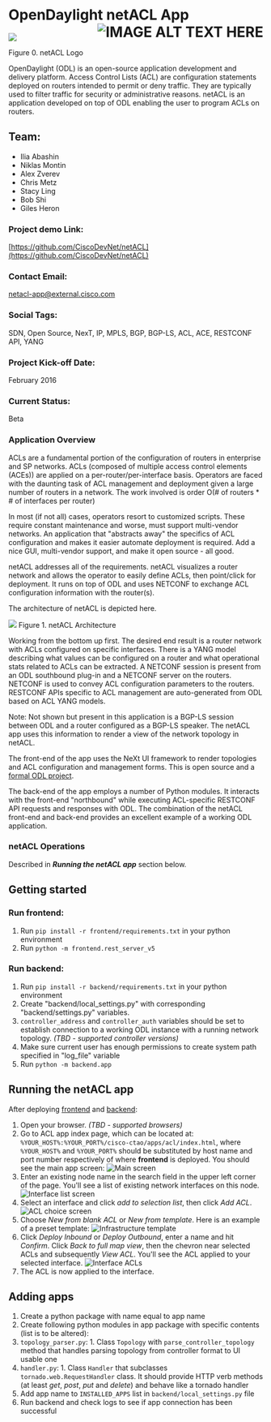 
# OpenDaylight netACL App <a style="float:right " href="https://dcloud.cisco.com/"><img src="dcloud.png" alt="IMAGE ALT TEXT HERE" align="right"/></a>   


![](images/logoacl.png)

Figure 0. netACL Logo

OpenDaylight (ODL) is an open-source application development and delivery platform. Access Control Lists (ACL) are configuration statements deployed on routers intended to permit or deny traffic. They are typically used to filter traffic for security or administrative reasons. netACL is an application developed on top of ODL enabling the user to program ACLs on routers. 






## Team:

- Ilia Abashin
- Niklas Montin
- Alex Zverev
- Chris Metz
- Stacy Ling
- Bob Shi
- Giles Heron


### Project demo Link:

[https://github.com/CiscoDevNet/netACL](https://github.com/CiscoDevNet/netACL)

### Contact Email:

<netacl-app@external.cisco.com>

### Social Tags:

SDN, Open Source, NexT, IP, MPLS, BGP, BGP-LS, ACL, ACE, RESTCONF API, YANG

### Project Kick-off Date:

February 2016

### Current Status:

Beta

### Application Overview

ACLs are a fundamental portion of the configuration of routers in enterprise and SP networks. ACLs (composed of multiple access control elements (ACEs)) are applied on a per-router/per-interface basis. Operators are faced with the daunting task of ACL management and deployment given a large number of routers in a network. The work involved is order O(# of routers * # of interfaces per router)

In most (if not all) cases, operators resort to customized scripts. These require constant maintenance and worse, must support multi-vendor networks. An application that "abstracts away" the specifics of ACL configuration and makes it easier automate deployment is required. Add a nice GUI, multi-vendor support, and make it open source - all good.

netACL addresses all of the requirements. netACL visualizes a router network and allows the operator to easily define ACLs, then point/click for deployment. It runs on top of ODL and uses NETCONF to exchange ACL configuration information with the router(s).

The architecture of netACL is depicted here.

![](images/netacl-arch-picture.jpg)
Figure 1. netACL Architecture

Working from the bottom up first. The desired end result is a router network with ACLs configured on specific interfaces. There is a YANG model describing what values can be configured on a router and what operational stats related to ACLs can be extracted. A NETCONF session is present from an ODL southbound plug-in and a NETCONF server on the routers. NETCONF is used to convey ACL configuration parameters to the routers. RESTCONF APIs specific to ACL management are auto-generated from ODL based on ACL YANG models. 

Note: Not shown but present in this application is a BGP-LS session between ODL and a router configured as a BGP-LS speaker. The netACL app uses this information to render a view of the network topology in netACL.

The front-end of the app uses the NeXt UI framework to render topologies and ACL configuration and management forms. This is open source and a [formal ODL project](https://wiki.opendaylight.org/view/NeXt:Main).
 
The back-end of the app employs a number of Python modules. It interacts with the front-end "northbound" while executing ACL-specific RESTCONF API requests and responses with ODL. The combination of the netACL front-end and back-end provides an excellent example of a working ODL application.


### netACL Operations

Described in **_Running the netACL app_** section below.

## Getting started

### Run frontend:
1. Run ```pip install -r frontend/requirements.txt``` in your python environment
2. Run ```python -m frontend.rest_server_v5```

### Run backend:
1. Run ```pip install -r backend/requirements.txt``` in your python environment
2. Create "backend/local_settings.py" with corresponding "backend/settings.py" variables.
  1. ```controller_address``` and ```controller_auth``` variables should be set to establish connection to a working ODL instance with a running network topology. *(TBD - supported controller versions)* 
3. Make sure current user has enough permissions to create system path specified in "log_file" variable
4. Run ```python -m backend.app```

## Running the netACL app
After deploying [frontend](#run-frontend) and [backend](#run-backend):

1. Open your browser. *(TBD - supported browsers)*
2. Go to ACL app index page, which can be located at: ```%YOUR_HOST%:%YOUR_PORT%/cisco-ctao/apps/acl/index.html```, where ```%YOUR_HOST%``` and ```%YOUR_PORT%``` should be substituted by host name and port number respectively of where **frontend** is deployed. You should see the main app screen:
![Main screen](https://github.com/CiscoDevNet/netACL/blob/master/images/main_view.png)
3. Enter an existing node name in the search field in the upper left corner of the page. You'll see a list of existing network interfaces on this node.
![Interface list screen](https://github.com/CiscoDevNet/netACL/blob/master/images/node_selected.png)
4. Select an interface and click *add to selection list*, then click *Add ACL*.
![ACL choice screen](https://github.com/CiscoDevNet/netACL/blob/master/images/acl_choice.png)
5. Choose *New from blank ACL* or *New from template*. Here is an example of a preset template:
![Infrastructure template](https://github.com/CiscoDevNet/netACL/blob/master/images/infrastructure_template.png)
6. Click *Deploy Inbound* or *Deploy Outbound*, enter a name and hit *Confirm*. Click *Back to full map view*, then the chevron near selected ACLs and subsequently *View ACL*. You'll see the ACL applied to your selected interface.
![Interface ACLs](https://github.com/CiscoDevNet/netACL/blob/master/images/interface_acls.png)
7. The ACL is now applied to the interface.

## Adding apps
1. Create a python package with name equal to app name
2. Create following python modules in app package with specific contents (list is to be altered):
  1. ```topology_parser.py```:
    1. Class ```Topology``` with ```parse_controller_topology``` method that handles parsing topology from controller format to UI usable one
  2. ```handler.py```:
    1. Class ```Handler``` that subclasses ```tornado.web.RequestHandler``` class. It should provide HTTP verb methods (at least *get*, *post*, *put* and *delete*) and behave like a tornado handler
3. Add app name to ```INSTALLED_APPS``` list in ```backend/local_settings.py``` file
4. Run backend and check logs to see if app connection has been successful

